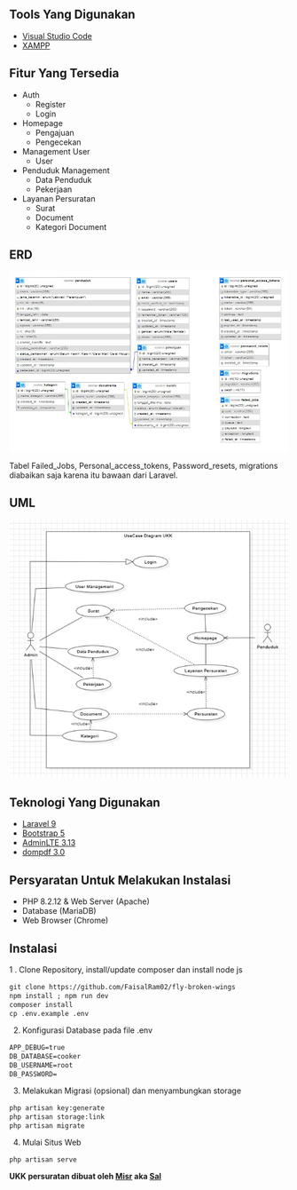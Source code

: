 ## Tools Yang Digunakan
- [Visual Studio Code](https://code.visualstudio.com/)
- [XAMPP](https://www.apachefriends.org/download.html)

## Fitur Yang Tersedia
- Auth
  - Register
  - Login
- Homepage
  - Pengajuan
  - Pengecekan
- Management User
  - User
- Penduduk Management
  - Data Penduduk
  - Pekerjaan
- Layanan Persuratan
  - Surat
  - Document
  - Kategori Document
## ERD 
![alt text](https://raw.githubusercontent.com/FaisalRam02/fly-broken-wings/refs/heads/main/ERD.jpeg)

Tabel Failed_Jobs, Personal_access_tokens, Password_resets, migrations diabaikan saja karena itu bawaan dari Laravel.

## UML
![alt text](https://raw.githubusercontent.com/FaisalRam02/fly-broken-wings/refs/heads/main/UML.png)

## Teknologi Yang Digunakan
- [Laravel 9](https://laravel.com/docs/9.x/releases)
- [Bootstrap 5](https://getbootstrap.com/docs/5.0/getting-started/introduction/)
- [AdminLTE 3.13]()
- [dompdf 3.0](https://github.com/dompdf/dompdf)

## Persyaratan Untuk Melakukan Instalasi
- PHP 8.2.12 & Web Server (Apache)
- Database (MariaDB)
- Web Browser (Chrome)

## Instalasi 
1 . Clone Repository, install/update composer dan install node js
```
git clone https://github.com/FaisalRam02/fly-broken-wings
npm install ; npm run dev
composer install
cp .env.example .env
```
2. Konfigurasi Database pada file .env
```
APP_DEBUG=true
DB_DATABASE=cooker
DB_USERNAME=root
DB_PASSWORD=
```
3. Melakukan Migrasi (opsional) dan menyambungkan storage
```
php artisan key:generate
php artisan storage:link
php artisan migrate
```
4. Mulai Situs Web
```
php artisan serve
```
**UKK persuratan dibuat oleh [Misr](https://www.instagram.com/fruit.sal.ad/) aka [Sal](https://www.facebook.com/share/CagCeNVAFarTNHPF/?mibextid=qi2Omg)**
